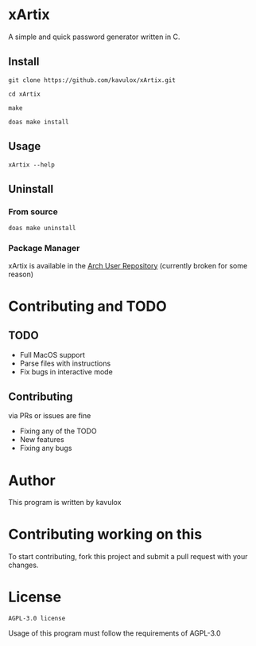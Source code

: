 # xArtix 

A simple and quick password generator written in C.

## Install

```console
git clone https://github.com/kavulox/xArtix.git

cd xArtix 

make

doas make install
```

## Usage

```console
xArtix --help
```

## Uninstall



### From source

```console
doas make uninstall
```

### Package Manager

xArtix is available in the [Arch User Repository](https://aur.archlinux.org/packages/xArtix) (currently broken for some reason)

# Contributing and TODO

## TODO

- Full MacOS support
- Parse files with instructions
- Fix bugs in interactive mode

## Contributing

via PRs or issues are fine

- Fixing any of the TODO
- New features
- Fixing any bugs

# Author

This program is written by kavulox

# Contributing working on this

To start contributing, fork this project and submit a pull request with your changes.

# License

`AGPL-3.0 license`

Usage of this program must follow the requirements of AGPL-3.0
